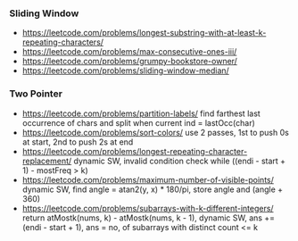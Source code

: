 ### Sliding Window 

- https://leetcode.com/problems/longest-substring-with-at-least-k-repeating-characters/
- https://leetcode.com/problems/max-consecutive-ones-iii/
- https://leetcode.com/problems/grumpy-bookstore-owner/
- https://leetcode.com/problems/sliding-window-median/

### Two Pointer 

- https://leetcode.com/problems/partition-labels/ find farthest last occurrence of chars and split when current ind = lastOcc(char)
- https://leetcode.com/problems/sort-colors/ use 2 passes, 1st to push 0s at start, 2nd to push 2s at end 
- https://leetcode.com/problems/longest-repeating-character-replacement/ dynamic SW, invalid condition check while ((endi - start + 1) - mostFreq > k)
- https://leetcode.com/problems/maximum-number-of-visible-points/ dynamic SW, find angle = atan2(y, x) * 180/pi, store angle and (angle + 360)
- https://leetcode.com/problems/subarrays-with-k-different-integers/ return atMostk(nums, k) - atMostk(nums, k - 1), dynamic SW, ans += (endi - start + 1), ans = no, of subarrays with distinct count <= k
